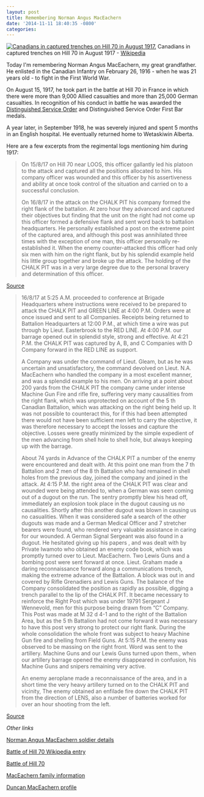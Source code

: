 ```yaml
---
layout: post
title: Remembering Norman Angus MacEachern
date: '2014-11-11 18:40:35 -0800'
categories: 
---
```


<p><a href="{{ site.baseurl }}/assets/images/Hill_70_-_Canadians_in_captured_trenches.jpg"><img src="{{ site.baseurl }}/assets/images/Hill_70_-_Canadians_in_captured_trenches.jpg" alt="Canadians in captured trenches on Hill 70 in August 1917."/></a> Canadians in captured trenches on Hill 70 in August 1917 - <a href="http://commons.wikimedia.org/wiki/File:Hill_70_-_Canadians_in_captured_trenches.jpg">Wikipedia</a></p>
<p>Today I'm remembering Norman Angus MacEachern, my great grandfather. He enlisted in the Canadian Infantry on February 26, 1916 - when he was 21 years old - to fight in the First World War.</p>
<p>On August 15, 1917, he took part in the battle at Hill 70 in France in which there were more than 9,000 Allied casualties and more than 25,000 German casualties. In recognition of his conduct in battle he was awarded the <a href="http://www.veterans.gc.ca/eng/remembrance/medals-decorations/orders-decorations/dso">Distinguished Service Order</a> and Distinguished Service Order First Bar medals.</p>
<p>A year later, in September 1918, he was severely injured and spent 5 months in an English hospital. He eventually returned home to Wetaskiwin Alberta.</p>
<p>Here are a few excerpts from the regimental logs mentioning him during 1917:</p>
<blockquote><p>On 15/8/17 on Hill 70 near LOOS, this officer gallantly led his platoon to the attack and captured all the positions allocated to him. His company officer was wounded and this officer by his assertiveness and ability at once took control of the situation and carried on to a successful conclusion.</p>
<p>On 16/8/17 in the attack on the CHALK PIT his company formed the right flank of the battalion. At zero hour they advanced and captured their objectives but finding that the unit on the right had not come up this officer formed a defensive flank and sent word back to battalion headquarters. He personally established a post on the extreme point of the captured area, and although this post was annihilated three times with the exception of one man, this officer personally re-established it. When the enemy counter-attacked this officer had only six men with him on the right flank, but by his splendid example held his little group together and broke up the attack. The holding of the CHALK PIT was in a very large degree due to the personal bravery and determination of this officer.</p></blockquote>
<p><a href="http://goo.gl/vM3mV9">Source</a></p>
<blockquote><p>16/8/17 at 5:25 A.M. proceeded to conference at Brigade Headquarters where instructions were received to be prepared to attack the CHALK PIT and GREEN LINE at 4:00 P.M. Orders were at once issued and sent to all Companies. Receipts being returned to Battalion Headquarters at 12:00 P.M., at which time a wire was put through by Lieut. Easterbrook to the RED LINE. At 4:00 P.M. our barrage opened out in splendid style, strong and effective. At 4:21 P.M. the CHALK PIT was captured by A, B, and C Companies with D Company forward in the RED LINE as support.</p>
<p>A Company was under the command of Lieut. Gleam, but as he was uncertain and unsatisfactory, the command devolved on Lieut. N.A. MacEachern who handled the company in a most excellent manner, and was a splendid example to his men. On arriving at a point about 200 yards from the CHALK PIT the company came under intense Machine Gun Fire and rifle fire, suffering very many causalities from the right flank, which was unprotected on account of the 5 th Canadian Battalion, which was attacking on the right being held up. It was not possible to counteract this, for if this had been attempted there would not have been sufficient men left to carry the objective, it was therefore necessary to accept the losses and capture the objective. Losses were greatly minimized by the simple expedient of the men advancing from shell hole to shell hole, but always keeping up with the barrage.</p>
<p>About 74 yards in Advance of the CHALK PIT a number of the enemy were encountered and dealt with. At this point one man from the 7 th Battalion and 2 men of the 8 th Battalion who had remained in shell holes from the previous day, joined the company and joined in the attack. At 4:15 P.M. the right area of the CHALK PIT was clear and wounded were being attended to, when a German was seen coming out of a dugout on the run. The sentry promptly blew his head off, immediately an explosion took place in the dugout causing us no causalities. Shortly after this another dugout was blown in causing us no casualities. When it was considered safe a search of the other dugouts was made and a German Medical Officer and 7 stretcher bearers were found, who rendered very valuable assistance in caring for our wounded. A German Signal Sergeant was also found in a dugout. He hesitated giving up his papers , and was dealt with by Private Iwamoto who obtained an enemy code book, which was promptly turned over to Lieut. MacEachern. Two Lewis Guns and a bombing post were sent forward at once. Lieut. Graham made a daring reconnaissance forward along a communications trench, making the extreme advance of the Battalion. A block was out in and covered by Rifle Grenadiers and Lewis Guns. The balance of the Company consolidated the position as rapidly as possible, digging a trench parallel to the lip of the CHALK PIT. It became necessary to reinforce the Right Post which was under 19791 Sergeant J Wennevold, men for this purpose being drawn from “C” Company. This Post was made at M 32 d 4-1 and to the right of the Battalion Area, but as the 5 th Battalion had not come forward it was necessary to have this post very strong to protect our right flank. During the whole consolidation the whole front was subject to heavy Machine Gun fire and shelling from Field Guns. At 5:15 P.M. the enemy was observed to be massing on the right front. Word was sent to the artillery. Machine Guns and our Lewis Guns turned upon them., when our artillery barrage opened the enemy disappeared in confusion, his Machine Guns and snipers remaining very active.</p>
<p>An enemy aeroplane made a reconnaissance of the area, and in a short time the very heavy artillery turned on to the CHALK PIT and vicinity, The enemy obtained an enfilade fire down the CHALK PIT from the direction of LENS, also a number of batteries worked for over an hour shooting from the left.</p></blockquote>
<p><a href="http://www.canadiangreatwarproject.com/WarDiaries/e001085204.jpg">Source</a></p>
<p><em>Other links</em></p>
<p><a href="http://goo.gl/nZ1n2l">Norman Angus MacEachern soldier details</a></p>
<p><a href="http://en.wikipedia.org/wiki/Battle_of_Hill_70">Battle of Hill 70 Wikipedia entry</a></p>
<p><a href="http://www.warmuseum.ca/firstworldwar/history/battles-and-fighting/land-battles/hill-70/">Battle of Hill 70</a></p>
<p><a href="http://www.albertaonrecord.ca/maceachern-family-fonds">MacEachern family information</a></p>
<p><a href="http://www.electricscotland.com/history/canada/alberta/duncan_maceachern.htm">Duncan MacEachern profile</a></p>
<p><meta property="og:image" content="http://rm-web-assets.s3.amazonaws.com/robmaceachern.com/2014/11/Hill_70_-_Canadians_in_captured_trenches.jpg" /></p>
